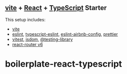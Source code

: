 ## [vite](https://vitejs.dev/) + [React](https://reactjs.org/) + [TypeScript](https://www.typescriptlang.org/) Starter

This setup includes:

- [vite](https://vitejs.dev/)
- [eslint](https://eslint.org/), [typescript-eslint](https://typescript-eslint.io/), [eslint-airbnb-config](https://github.com/airbnb/javascript), [prettier](https://prettier.io/)
- [vitest](https://vitest.dev/), [jsdom](https://github.com/jsdom/jsdom), [@testing-library](https://testing-library.com/)
- [react-router v6](https://reactrouter.com/en/main)
# boilerplate-react-typescript
